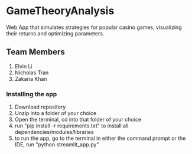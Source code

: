 # GameTheoryAnalysis
Web App that simulates strategies for popular casino games, visualizing their returns and optimizing parameters.
## Team Members
1. Elvin Li
2. Nicholas Tran
3. Zakaria Khan

### Installing the app
1. Download repository
2. Unzip into a folder of your choice
3. Open the terminal, cd into that folder of your choice
4. run "pip install -r requirements.txt" to install all dependencies/modules/libraries
5. to run the app, go to the terminal in either the command prompt or the IDE, run "python streamlit_app.py"
